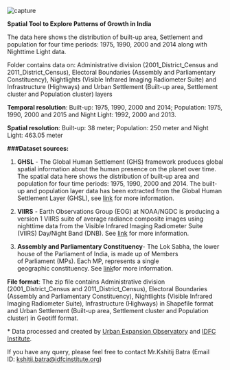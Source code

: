 ![capture](<https://user-images.githubusercontent.com/25239463/32883092-6fd1bb36-cadc-11e7-837e-ac44d6917719.JPG>)

**Spatial Tool to Explore Patterns of Growth in India**

The data here shows the distribution of built-up area, Settlement and population
for four time periods: 1975, 1990, 2000 and 2014 along with Nighttime Light
data.

Folder contains data on: Administrative division (2001_District_Census and
2011_District_Census), Electoral Boundaries (Assembly and Parliamentary
Constituency), Nightlights (Visible Infrared Imaging Radiometer Suite) and
Infrastructure (Highways) and Urban Settlement (Built-up area, Settlement
cluster and Population cluster) layers

**Temporal resolution**: Built-up: 1975, 1990, 2000 and 2014; Population: 1975,
1990, 2000 and 2015 and Night Light: 1992, 2000 and 2013.

**Spatial resolution**: Built-up: 38 meter; Population: 250 meter and Night
Light: 463.05 meter

**\#\#\#Dataset sources:**

1.  **GHSL** - The Global Human Settlement (GHS) framework produces global
    spatial information about the human presence on the planet over time. The
    spatial data here shows the distribution of built-up area and population for
    four time periods: 1975, 1990, 2000 and 2014. The built-up and population
    layer data has been extracted from the Global Human Settlement Layer (GHSL),
    see [link](http://ghsl.jrc.ec.europa.eu/) for more information.

2.  **VIIRS** - Earth Observations Group (EOG) at NOAA/NGDC is producing a
    version 1 VIIRS suite of average radiance composite images using nighttime
    data from the Visible Infrared Imaging Radiometer Suite (VIIRS) Day/Night
    Band (DNB).
    See [link](https://ngdc.noaa.gov/eog/viirs/download_dnb_composites.html) for
    more information.

3.  **Assembly and Parliamentary Constituency**- The Lok Sabha, the lower house
    of the Parliament of India, is made up of Members of Parliament (MPs). Each
    MP, represents a single geographic constituency. See [link](
    https://pub.uni-bielefeld.de/data/2674065)for more information.

**File format**: The zip file contains Administrative division
(2001_District_Census and 2011_District_Census), Electoral Boundaries (Assembly
and Parliamentary Constituency), Nightlights (Visible Infrared Imaging
Radiometer Suite), Infrastructure (Highways) in Shapefile format and Urban
Settlement (Built-up area, Settlement cluster and Population cluster) in Geotiff
format.

\* Data processed and created by [Urban Expansion
Observatory](http://uxo.mes.ac.in/) and [IDFC
Institute](http://www.idfcinstitute.org/).

If you have any query, please feel free to contact Mr.Kshitij Batra (Email
ID: <kshitij.batra@idfcinstitute.org>)
